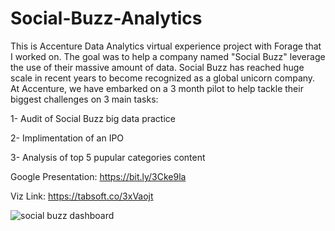 # Social-Buzz-Analytics

This is Accenture Data Analytics virtual experience project with Forage that I worked on. The goal was to help a company named "Social Buzz" leverage the use of their massive amount of data. Social Buzz has reached huge scale in recent years to become recognized as a global unicorn company. At Accenture, we have embarked on a 3 month pilot to help tackle their biggest challenges on 3 main tasks:

1- Audit of Social Buzz big data practice

2- Implimentation of an IPO

3- Analysis of top 5 pupular categories content




Google Presentation: https://bit.ly/3Cke9la

Viz Link: https://tabsoft.co/3xVaojt

![social buzz dashboard](https://user-images.githubusercontent.com/59377247/192843759-79d1e9e7-6d10-4d9d-9329-d66bcb41e76a.PNG)
